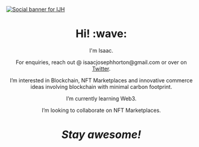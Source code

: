 [![Social banner for IJH](https://github.com/isaacjosephhorton/isaacjosephhorton/assets/img/ijhbanner.svg)](https://isaacjosephhorton.github.io)
<h1 align='center'> Hi! :wave:</h1>
<p align='center'>
I'm Isaac.
</p>
<p align='center'>For enquiries, reach out @ isaacjosephhorton@gmail.com or over on <a href="https://twitter.com/ijhdesigner">Twitter</a>.</p>
<p align='center'>I’m interested in Blockchain, NFT Marketplaces and innovative commerce ideas involving blockchain with minimal carbon footprint.</p>
<p align='center'>I’m currently learning Web3.</p>
<p align='center'>I’m looking to collaborate on NFT Marketplaces.</p>
<h1 align='center'><i>Stay awesome!</i></h1></p>
